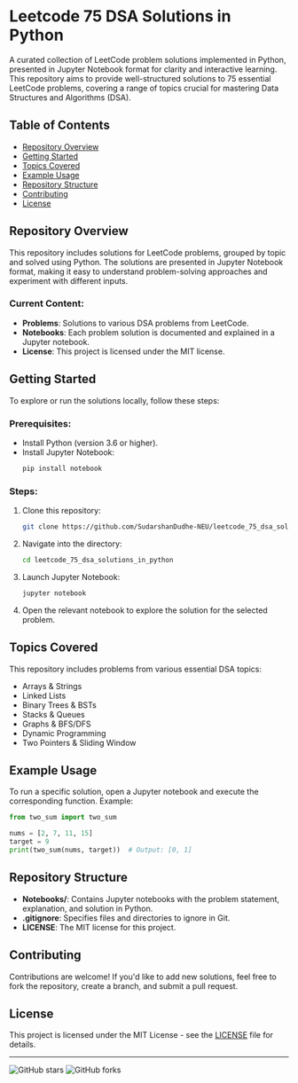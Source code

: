 # Leetcode 75 DSA Solutions in Python

A curated collection of LeetCode problem solutions implemented in Python, presented in Jupyter Notebook format for clarity and interactive learning. This repository aims to provide well-structured solutions to 75 essential LeetCode problems, covering a range of topics crucial for mastering Data Structures and Algorithms (DSA).

## Table of Contents

- [Repository Overview](#repository-overview)
- [Getting Started](#getting-started)
- [Topics Covered](#topics-covered)
- [Example Usage](#example-usage)
- [Repository Structure](#repository-structure)
- [Contributing](#contributing)
- [License](#license)

## Repository Overview

This repository includes solutions for LeetCode problems, grouped by topic and solved using Python. The solutions are presented in Jupyter Notebook format, making it easy to understand problem-solving approaches and experiment with different inputs.

### Current Content:

- **Problems**: Solutions to various DSA problems from LeetCode.
- **Notebooks**: Each problem solution is documented and explained in a Jupyter notebook.
- **License**: This project is licensed under the MIT license.

## Getting Started

To explore or run the solutions locally, follow these steps:

### Prerequisites:

- Install Python (version 3.6 or higher).
- Install Jupyter Notebook:
  ```sh
  pip install notebook
  ```

### Steps:

1. Clone this repository:
   ```sh
   git clone https://github.com/SudarshanDudhe-NEU/leetcode_75_dsa_solutions_in_python.git
   ```
2. Navigate into the directory:
   ```sh
   cd leetcode_75_dsa_solutions_in_python
   ```
3. Launch Jupyter Notebook:
   ```sh
   jupyter notebook
   ```
4. Open the relevant notebook to explore the solution for the selected problem.

## Topics Covered

This repository includes problems from various essential DSA topics:

- Arrays & Strings
- Linked Lists
- Binary Trees & BSTs
- Stacks & Queues
- Graphs & BFS/DFS
- Dynamic Programming
- Two Pointers & Sliding Window

## Example Usage

To run a specific solution, open a Jupyter notebook and execute the corresponding function. Example:

```python
from two_sum import two_sum

nums = [2, 7, 11, 15]
target = 9
print(two_sum(nums, target))  # Output: [0, 1]
```

## Repository Structure

- **Notebooks/**: Contains Jupyter notebooks with the problem statement, explanation, and solution in Python.
- **.gitignore**: Specifies files and directories to ignore in Git.
- **LICENSE**: The MIT license for this project.

## Contributing

Contributions are welcome! If you'd like to add new solutions, feel free to fork the repository, create a branch, and submit a pull request.

## License

This project is licensed under the MIT License - see the [LICENSE](LICENSE) file for details.

---

![GitHub stars](https://img.shields.io/github/stars/SudarshanDudhe-NEU/leetcode_75_dsa_solutions_in_python?style=social)
![GitHub forks](https://img.shields.io/github/forks/SudarshanDudhe-NEU/leetcode_75_dsa_solutions_in_python?style=social)
